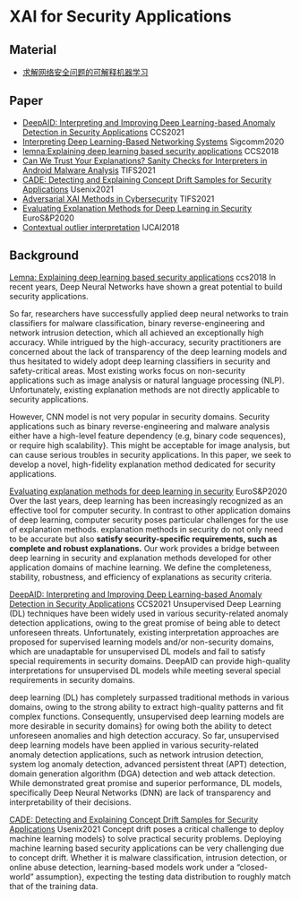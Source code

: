 # XAI for Security Applications

## Material
- [求解网络安全问题的可解释机器学习](https://toooold.com/2022/02/13/explainable_w_shap_cn.html)
## Paper
- [DeepAID: Interpreting and Improving Deep Learning-based Anomaly Detection in Security Applications]() CCS2021
- [Interpreting Deep Learning-Based Networking Systems]() Sigcomm2020
- [lemna:Explaining deep learning based security applications]() CCS2018
- [Can We Trust Your Explanations? Sanity Checks for Interpreters in Android Malware Analysis]() TIFS2021
- [CADE: Detecting and Explaining Concept Drift Samples for Security Applications]() Usenix2021
- [Adversarial XAI Methods in Cybersecurity]() TIFS2021
- [Evaluating Explanation Methods for Deep Learning in Security]() EuroS&P2020
- [Contextual outlier interpretation]() IJCAI2018


## Background
[Lemna: Explaining deep learning based security applications]() ccs2018
In recent years, Deep Neural Networks have shown a great potential to build security applications.

So far, researchers have successfully applied deep neural networks to train classifiers for malware classification, binary reverse-engineering and network intrusion detection, which all achieved an exceptionally high accuracy.
While intrigued by the high-accuracy, security practitioners are concerned about the lack of transparency of the deep learning models and thus hesitated to widely adopt deep learning classifiers in security and safety-critical areas.
Most existing works focus on non-security applications such as image analysis or natural language processing (NLP).
Unfortunately, existing explanation methods are not directly applicable to security applications.

However, CNN model is not very popular in security domains.
Security applications such as binary reverse-engineering and malware analysis either have a high-level feature dependency (e.g, binary code sequences), or require high scalability}.
This might be acceptable for image analysis, but can cause serious troubles in security applications.
In this paper, we seek to develop a novel, high-fidelity explanation method dedicated for security applications.

[Evaluating explanation methods for deep learning in security]() EuroS\&P2020
Over the last years, deep learning has been increasingly recognized as an effective tool for computer security.
In contrast to other application domains of deep learning, computer security poses particular challenges for the use of explanation methods.
explanation methods in security do not only need to be accurate but also **satisfy security-specific requirements, such as complete and robust explanations.**
Our work provides a bridge between deep learning in security and explanation methods developed for other application domains of machine learning.
We define the completeness, stability, robustness, and efficiency of explanations as security criteria.


[DeepAID: Interpreting and Improving Deep Learning-based Anomaly Detection in Security Applications]() CCS2021
Unsupervised Deep Learning (DL) techniques have been widely used in various security-related anomaly detection applications, owing to the great promise of being able to detect unforeseen threats.
Unfortunately, existing interpretation approaches are proposed for supervised learning models and/or non-security domains, which are unadaptable for unsupervised DL models and fail to satisfy special requirements in security domains.
DeepAID can provide high-quality interpretations for unsupervised DL models while meeting several special requirements in security domains.

deep learning (DL) has completely surpassed traditional methods in various domains, owing to the strong ability to extract high-quality patterns and fit complex functions.
Consequently, unsupervised deep learning models are more desirable in security domains} for owing both the ability to detect unforeseen anomalies and high detection accuracy.
So far, unsupervised deep learning models have been applied in various security-related anomaly detection applications, such as network intrusion detection, system log anomaly detection, advanced persistent threat (APT) detection, domain generation algorithm (DGA) detection and web attack detection.
While demonstrated great promise and superior performance, DL models, specifically Deep Neural Networks (DNN) are lack of transparency and interpretability of their decisions.


[CADE: Detecting and Explaining Concept Drift Samples for Security Applications]() Usenix2021
Concept drift poses a critical challenge to deploy machine learning models} to solve practical security problems.
Deploying machine learning based security applications can be very challenging due to concept drift. 
Whether it is malware classification, intrusion detection, or online abuse detection, learning-based models work under a “closed-world” assumption}, expecting the testing data distribution to roughly match that of the training data.

